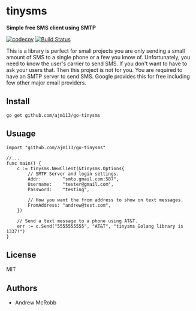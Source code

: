 # tinysms
**Simple free SMS client using SMTP**

[![codecov](https://codecov.io/gh/ajm113/go-tinysms/branch/master/graph/badge.svg)](https://codecov.io/gh/ajm113/go-tinysms)
[![Build Status](https://travis-ci.org/ajm113/go-tinysms.svg?branch=master)](https://travis-ci.org/ajm113/go-tinysms)

This is a library is perfect for small projects you are only sending a small amount of SMS to a single phone or a few you know of. Unfortunately, you need to know the user's carrier to send SMS. If you don't want to have to ask your users that. Then this project is not for you. You are required to have an SMTP server to send SMS. Google provides this for free including few other major email providers.

## Install

`go get github.com/ajm113/go-tinysms`

## Usuage

```
import "github.com/ajm113/go-tinysms"

//...
func main() {
	c := tinysms.NewClient(&tinysms.Options{
		// SMTP Server and login settings.
		Addr:        "smtp.gmail.com:587",
		Username:    "tester@gmail.com",
		Password:    "testing",

		// How you want the from address to show on text messages.
		FromAddress: "andrew@test.com",
	})

	// Send a text message to a phone using AT&T.
	err := c.Send("5555555555", "AT&T", "tinysms Golang library is 1337!")
}
```

## License

MIT

## Authors

- Andrew McRobb
